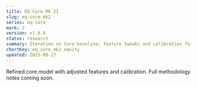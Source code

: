 ```yaml
---
title: EQ-Core Mk II
slug: eq-core-mk2
series: eq-core
mark: 2
version: v1.0.0
status: research
summary: Iteration on Core baseline; feature tweaks and calibration for broader stability.
chartKey: eq_core_mk2_equity
updated: 2025-08-17
---
```


Refined core model with adjusted features and calibration. Full methodology notes coming soon.
